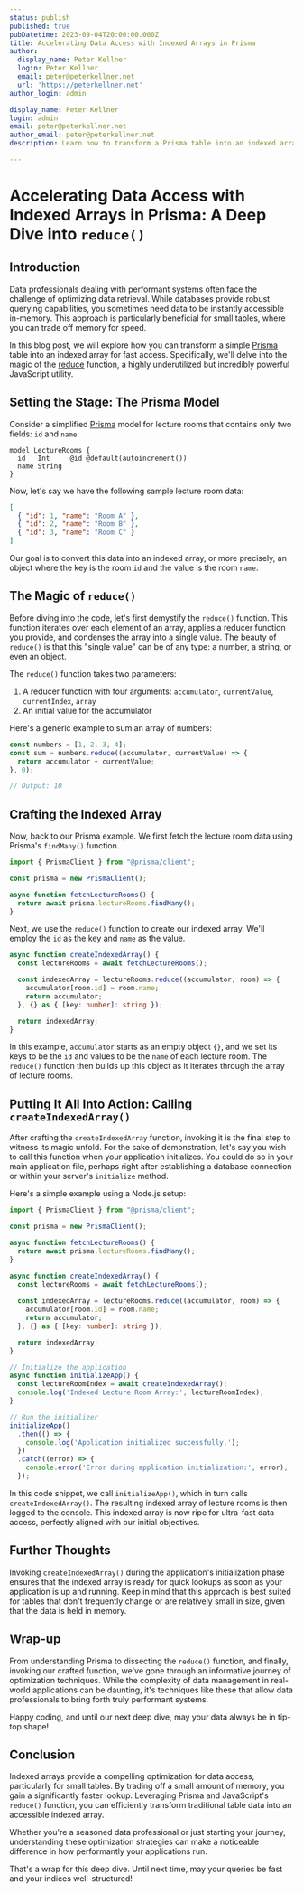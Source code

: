 ```yaml
---
status: publish
published: true
pubDatetime: 2023-09-04T20:00:00.000Z
title: Accelerating Data Access with Indexed Arrays in Prisma
author:
  display_name: Peter Kellner
  login: Peter Kellner
  email: peter@peterkellner.net
  url: 'https://peterkellner.net'
author_login: admin

display_name: Peter Kellner
login: admin
email: peter@peterkellner.net
author_email: peter@peterkellner.net
description: Learn how to transform a Prisma table into an indexed array for rapid data access. Perfect for small tables, we deep-dive into using JavaScript's reduce() function to optimize performance. Get hands-on examples, including a custom createIndexedArray() function. Speed up your data game today.

---
```

# Accelerating Data Access with Indexed Arrays in Prisma: A Deep Dive into `reduce()`

## Introduction

Data professionals dealing with performant systems often face the challenge of optimizing data retrieval. While databases provide robust querying capabilities, you sometimes need data to be instantly accessible in-memory. This approach is particularly beneficial for small tables, where you can trade off memory for speed.

In this blog post, we will explore how you can transform a simple [Prisma](https://www.prisma.io/) table into an indexed array for fast access. Specifically, we'll delve into the magic of the [reduce](https://www.w3schools.com/jsref/jsref_reduce.asp) function, a highly underutilized but incredibly powerful JavaScript utility.

## Setting the Stage: The Prisma Model

Consider a simplified [Prisma](https://www.prisma.io/) model for lecture rooms that contains only two fields: `id` and `name`.

```prisma
model LectureRooms {
  id   Int     @id @default(autoincrement())
  name String
}
```

Now, let's say we have the following sample lecture room data:

```json
[
  { "id": 1, "name": "Room A" },
  { "id": 2, "name": "Room B" },
  { "id": 3, "name": "Room C" }
]
```

Our goal is to convert this data into an indexed array, or more precisely, an object where the key is the room `id` and the value is the room `name`.

## The Magic of `reduce()`

Before diving into the code, let's first demystify the `reduce()` function. This function iterates over each element of an array, applies a reducer function you provide, and condenses the array into a single value. The beauty of `reduce()` is that this "single value" can be of any type: a number, a string, or even an object.

The `reduce()` function takes two parameters:

1. A reducer function with four arguments: `accumulator`, `currentValue`, `currentIndex`, `array`
2. An initial value for the accumulator

Here's a generic example to sum an array of numbers:

```javascript
const numbers = [1, 2, 3, 4];
const sum = numbers.reduce((accumulator, currentValue) => {
  return accumulator + currentValue;
}, 0);

// Output: 10
```

## Crafting the Indexed Array

Now, back to our Prisma example. We first fetch the lecture room data using Prisma's `findMany()` function.

```typescript
import { PrismaClient } from "@prisma/client";

const prisma = new PrismaClient();

async function fetchLectureRooms() {
  return await prisma.lectureRooms.findMany();
}
```

Next, we use the `reduce()` function to create our indexed array. We'll employ the `id` as the key and `name` as the value.

```typescript
async function createIndexedArray() {
  const lectureRooms = await fetchLectureRooms();

  const indexedArray = lectureRooms.reduce((accumulator, room) => {
    accumulator[room.id] = room.name;
    return accumulator;
  }, {} as { [key: number]: string });

  return indexedArray;
}
```

In this example, `accumulator` starts as an empty object `{}`, and we set its keys to be the `id` and values to be the `name` of each lecture room. The `reduce()` function then builds up this object as it iterates through the array of lecture rooms.

## Putting It All Into Action: Calling `createIndexedArray()`

After crafting the `createIndexedArray` function, invoking it is the final step to witness its magic unfold. For the sake of demonstration, let's say you wish to call this function when your application initializes. You could do so in your main application file, perhaps right after establishing a database connection or within your server's `initialize` method.

Here's a simple example using a Node.js setup:

```typescript
import { PrismaClient } from "@prisma/client";

const prisma = new PrismaClient();

async function fetchLectureRooms() {
  return await prisma.lectureRooms.findMany();
}

async function createIndexedArray() {
  const lectureRooms = await fetchLectureRooms();
  
  const indexedArray = lectureRooms.reduce((accumulator, room) => {
    accumulator[room.id] = room.name;
    return accumulator;
  }, {} as { [key: number]: string });

  return indexedArray;
}

// Initialize the application
async function initializeApp() {
  const lectureRoomIndex = await createIndexedArray();
  console.log('Indexed Lecture Room Array:', lectureRoomIndex);
}

// Run the initializer
initializeApp()
  .then(() => {
    console.log('Application initialized successfully.');
  })
  .catch((error) => {
    console.error('Error during application initialization:', error);
  });
```

In this code snippet, we call `initializeApp()`, which in turn calls `createIndexedArray()`. The resulting indexed array of lecture rooms is then logged to the console. This indexed array is now ripe for ultra-fast data access, perfectly aligned with our initial objectives.

## Further Thoughts

Invoking `createIndexedArray()` during the application's initialization phase ensures that the indexed array is ready for quick lookups as soon as your application is up and running. Keep in mind that this approach is best suited for tables that don't frequently change or are relatively small in size, given that the data is held in memory.

## Wrap-up

From understanding Prisma to dissecting the `reduce()` function, and finally, invoking our crafted function, we've gone through an informative journey of optimization techniques. While the complexity of data management in real-world applications can be daunting, it's techniques like these that allow data professionals to bring forth truly performant systems.

Happy coding, and until our next deep dive, may your data always be in tip-top shape!

## Conclusion

Indexed arrays provide a compelling optimization for data access, particularly for small tables. By trading off a small amount of memory, you gain a significantly faster lookup. Leveraging Prisma and JavaScript's `reduce()` function, you can efficiently transform traditional table data into an accessible indexed array.

Whether you're a seasoned data professional or just starting your journey, understanding these optimization strategies can make a noticeable difference in how performantly your applications run.

That's a wrap for this deep dive. Until next time, may your queries be fast and your indices well-structured!



